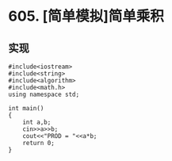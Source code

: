 # 605. [简单模拟]简单乘积

## 实现
```
#include<iostream>
#include<string>
#include<algorithm>
#include<math.h>
using namespace std;

int main()
{
    int a,b;
    cin>>a>>b;
    cout<<"PROD = "<<a*b;
    return 0;
}
```